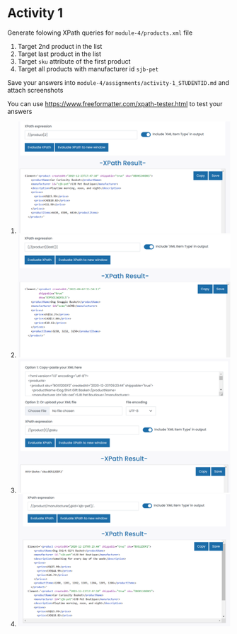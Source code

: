 # Activity 1

Generate folowing XPath queries for `module-4/products.xml` file

1. Target 2nd product in the list
2. Target last product in the list
3. Target `sku` attribute of the first product
4. Target all products with manufacturer id `sjb-pet`

Save your answers into `module-4/assignments/activity-1_STUDENTID.md` and attach screenshots

You can use <https://www.freeformatter.com/xpath-tester.html> to test your answers
1. ![image info](activity1-1.png)
2. ![image info](activity1-2.png)
3. ![image info](activity1-3.png)
4. ![image info](activity1-4.png)

